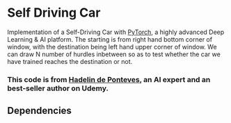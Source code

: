 # Self Driving Car
Implementation of a Self-Driving Car with [PyTorch](https://pytorch.org/docs/master/), a highly advanced Deep Learning & AI platform. The starting is from right hand bottom corner of window, with the destination being left hand upper corner of window. We can draw N number of hurdles inbetween so as to test whether the car we have trained reaches the destination or not.
### This code is from [Hadelin de Ponteves](https://www.linkedin.com/in/hadelin-de-ponteves-1425ba5b/), an AI expert and an best-seller author on Udemy.
</hr>

## Dependencies
